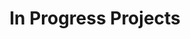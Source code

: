 ---
title: In Progress Projects
type: landing

# Optional header image (relative to `static/media/` folder).
sections:
  - block: collection
    content:
      title: In Progress Projects
      text: ''
      filters:
        folders:
          - progress
    design:
      view: article-grid
      fill_image: false
      columns: 1
---